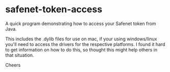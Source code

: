 # safenet-token-access
A quick program demonstrating how to access your Safenet token from Java.

This includes the .dylib files for use on mac, if your using windows/linux you'll need to access the drivers for the respective platforms.
I found it hard to get information on how to do this, so thought this might help others in that situation.

Cheers
